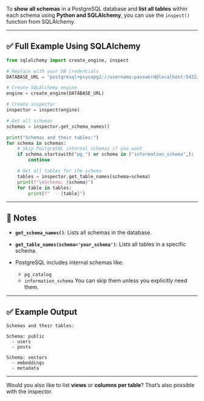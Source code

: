 To **show all schemas** in a PostgreSQL database and **list all tables** within each schema using **Python and SQLAlchemy**, you can use the `inspect()` function from SQLAlchemy.

---

## ✅ Full Example Using SQLAlchemy

```python
from sqlalchemy import create_engine, inspect

# Replace with your DB credentials
DATABASE_URL = "postgresql+psycopg2://username:password@localhost:5432/your_db_name"

# Create SQLAlchemy engine
engine = create_engine(DATABASE_URL)

# Create inspector
inspector = inspect(engine)

# Get all schemas
schemas = inspector.get_schema_names()

print("Schemas and their tables:")
for schema in schemas:
    # Skip PostgreSQL internal schemas if you want
    if schema.startswith("pg_") or schema in ("information_schema",):
        continue

    # Get all tables for the schema
    tables = inspector.get_table_names(schema=schema)
    print(f"\nSchema: {schema}")
    for table in tables:
        print(f"  - {table}")
```

---

## 🧠 Notes

* **`get_schema_names()`**: Lists all schemas in the database.
* **`get_table_names(schema='your_schema')`**: Lists all tables in a specific schema.
* PostgreSQL includes internal schemas like:

  * `pg_catalog`
  * `information_schema`
    You can skip them unless you explicitly need them.

---

## ✅ Example Output

```
Schemas and their tables:

Schema: public
  - users
  - posts

Schema: vectors
  - embeddings
  - metadata
```

---

Would you also like to list **views** or **columns per table**? That’s also possible with the inspector.

